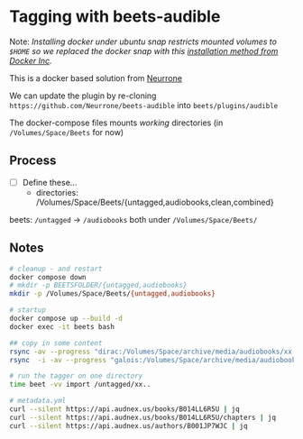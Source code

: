 # Tagging with beets-audible

Note: _Installing docker under ubuntu snap restricts mounted volumes to `$HOME` so we replaced the docker snap with this [installation method from Docker Inc](https://docs.docker.com/engine/install/ubuntu/)._

This is a docker based solution from [Neurrone](https://github.com/Neurrone/beets-audible)

We can update the plugin by re-cloning `https://github.com/Neurrone/beets-audible`
into `beets/plugins/audible`

The docker-compose files mounts _working_ directories (in `/Volumes/Space/Beets` for now)

## Process

- [ ] Define these...
  - directories: /Volumes/Space/Beets/{untagged,audiobooks,clean,combined}

beets: `/untagged` -> `/audiobooks` both under `/Volumes/Space/Beets/`

## Notes

```bash
# cleanup - and restart
docker compose down
# mkdir -p BEETSFOLDER/{untagged,audiobooks}
mkdir -p /Volumes/Space/Beets/{untagged,audiobooks}

# startup
docker compose up --build -d
docker exec -it beets bash

## copy in some content
rsync -av --progress "dirac:/Volumes/Space/archive/media/audiobooks/xx.." /Volumes/Space/Beets/untagged/
rsync  -i -av --progress "galois:/Volumes/Space/archive/media/audiobooks/Steven Erikson - The Malazan Book of the Fallen" /Volumes/Space/Beets/untagged/

# run the tagger on one directory
time beet -vv import /untagged/xx..

# metadata.yml
curl --silent https://api.audnex.us/books/B014LL6R5U | jq
curl --silent https://api.audnex.us/books/B014LL6R5U/chapters | jq
curl --silent https://api.audnex.us/authors/B001JP7WJC | jq
```
